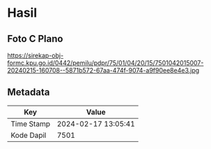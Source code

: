 # Hasil

## Foto C Plano

https://sirekap-obj-formc.kpu.go.id/0442/pemilu/pdpr/75/01/04/20/15/7501042015007-20240215-160708--5871b572-67aa-474f-9074-a9f90ee8e4e3.jpg


## Metadata

| Key        | Value               |
| ---------- | ------------------- |
| Time Stamp | 2024-02-17 13:05:41 |
| Kode Dapil | 7501                |



